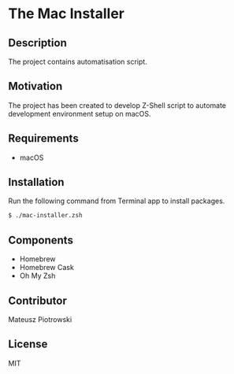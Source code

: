 # The Mac Installer

## Description

The project contains automatisation script.

## Motivation

The project has been created to develop Z-Shell script to automate development environment setup on macOS.

## Requirements

- macOS

## Installation

Run the following command from Terminal app to install packages.

```zsh
$ ./mac-installer.zsh
```

## Components

- Homebrew
- Homebrew Cask
- Oh My Zsh

## Contributor

Mateusz Piotrowski

## License

MIT

